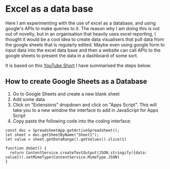 # Excel as a data base

Here I am experimenting with the use of excel as a database, and using google's APIs to make queries to it. 
The reason why I am doing this is not out of novelty, but in an organisation that heavily uses excel reporting, I thought it would be a cool idea to create data visualisers that pull data from the google sheets that is regularly edited. Maybe even using google form to input data into the excel data base and then a website can call APIs to the google sheets to present the data in a dashboard of some sort.

It is based on this [YouTube Short](https://www.youtube.com/shorts/zkrVpleJIeI)
I have summarised the steps below.

## How to create Google Sheets as a Database 
1. Go to Google Sheets and create a new blank sheet
2. Add some data
3. Click on "Extensions" dropdown and click on "Apps Script". This will take you to a new window the interface to add in JavaScript for Apps Script  
4. Copy paste the following code into the coding interface:
```
const doc = SpreadsheetApp.getActiveSpreadsheet();
let sheet = doc.getSheetByName("Sheet1");
let value = sheet.getDataRange().getValues().slice(1)

function doGet() {
  return ContentService.createTextOutput(JSON.stringify({data: value})).setMimeType(ContentService.MimeType.JSON)
}
```
